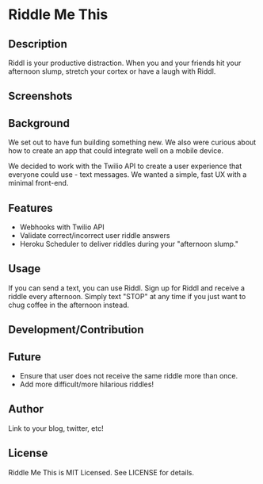 # Riddle Me This

## Description

Riddl is your productive distraction. When you and your friends hit your afternoon slump, stretch your cortex or have a laugh with Riddl.

## Screenshots
<!---
SCREENSHOTS COMING SOON TO A RIDDL NEAR YOU.
-->

## Background

We set out to have fun building something new. We also were curious about how to create an app that could integrate well on a mobile device.

We decided to work with the Twilio API to create a user experience that everyone could use - text messages. We wanted a simple, fast UX with a minimal front-end.

## Features

* Webhooks with Twilio API
* Validate correct/incorrect user riddle answers
* Heroku Scheduler to deliver riddles during your "afternoon slump."

## Usage

If you can send a text, you can use Riddl. Sign up for Riddl and receive a riddle every afternoon. Simply text "STOP" at any time if you just want to chug coffee in the afternoon instead.

## Development/Contribution

<!--
OPEN FOR BIZZ SOON.
-->
## Future

* Ensure that user does not receive the same riddle more than once.
* Add more difficult/more hilarious riddles!

## Author

Link to your blog, twitter, etc!

## License

Riddle Me This is MIT Licensed. See LICENSE for details.
